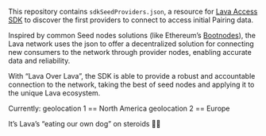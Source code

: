 This repository contains `sdkSeedProviders.json`, a resource for [Lava Access SDK]([https://github.com/lavanet/lava-sdk](https://github.com/lavanet/lava-sdk)) to discover the first providers to connect to access initial Pairing data. 

Inspired by common Seed nodes solutions (like Ethereum’s [Bootnodes]([https://github.com/ethereum/go-ethereum/blob/master/params/bootnodes.go](https://github.com/ethereum/go-ethereum/blob/master/params/bootnodes.go))), the Lava network uses the json to offer a decentralized solution for connecting new consumers to the network through provider nodes, enabling accurate data and reliability.

With “Lava Over Lava”, the SDK is able to provide a robust and accountable connection to the network, taking the best of seed nodes and applying it to the unique Lava ecosystem. 

Currently:
geolocation 1 == North America 
geolocation 2 == Europe


It’s Lava’s “eating our own dog” on steroids 🙂🌋
